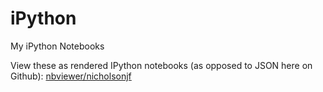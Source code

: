 iPython
=======

My iPython Notebooks

View these as rendered IPython notebooks (as opposed to JSON here on Github): [nbviewer/nicholsonjf][1]

[1]: http://nbviewer.ipython.org/github/nicholsonjf/iPython/tree/master/
